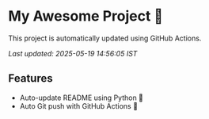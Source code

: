 # My Awesome Project 🚀

This project is automatically updated using GitHub Actions.

_Last updated: 2025-05-19 14:56:05 IST_

## Features
- Auto-update README using Python 🐍
- Auto Git push with GitHub Actions 🤖
